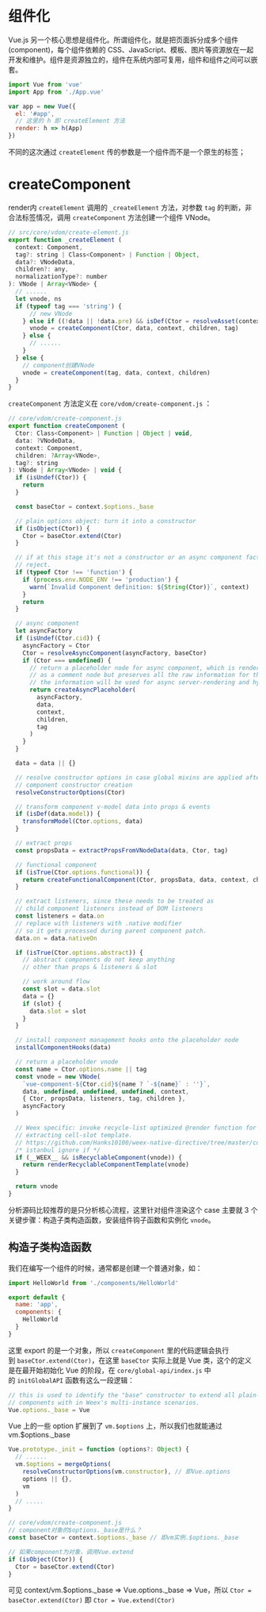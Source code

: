# 组件化

Vue.js 另一个核心思想是组件化。所谓组件化，就是把页面拆分成多个组件 (component)，每个组件依赖的 CSS、JavaScript、模板、图片等资源放在一起开发和维护。组件是资源独立的，组件在系统内部可复用，组件和组件之间可以嵌套。

```js
import Vue from 'vue'
import App from './App.vue'

var app = new Vue({
  el: '#app',
  // 这里的 h 即 createElement 方法
  render: h => h(App)
})
```

不同的这次通过 `createElement` 传的参数是一个组件而不是一个原生的标签；

# createComponent

render内 `createElement` 调用的 `_createElement` 方法，对参数 `tag` 的判断，非合法标签情况，调用 `createComponent` 方法创建一个组件 VNode。

```js
// src/core/vdom/create-element.js
export function _createElement (
  context: Component,
  tag?: string | Class<Component> | Function | Object,
  data?: VNodeData,
  children?: any,
  normalizationType?: number
): VNode | Array<VNode> {
  // ......
  let vnode, ns
  if (typeof tag === 'string') {
      // new VNode
    } else if ((!data || !data.pre) && isDef(Ctor = resolveAsset(context.$options, 'components', tag))) {
      vnode = createComponent(Ctor, data, context, children, tag)
    } else {
      // ......
    }
  } else {
    // component创建VNode
    vnode = createComponent(tag, data, context, children)
  } 
}
```

`createComponent` 方法定义在 `core/vdom/create-component.js` ：

```js
// core/vdom/create-component.js
export function createComponent (
  Ctor: Class<Component> | Function | Object | void,
  data: ?VNodeData,
  context: Component,
  children: ?Array<VNode>,
  tag?: string
): VNode | Array<VNode> | void {
  if (isUndef(Ctor)) {
    return
  }

  const baseCtor = context.$options._base

  // plain options object: turn it into a constructor
  if (isObject(Ctor)) {
    Ctor = baseCtor.extend(Ctor)
  }

  // if at this stage it's not a constructor or an async component factory,
  // reject.
  if (typeof Ctor !== 'function') {
    if (process.env.NODE_ENV !== 'production') {
      warn(`Invalid Component definition: ${String(Ctor)}`, context)
    }
    return
  }

  // async component
  let asyncFactory
  if (isUndef(Ctor.cid)) {
    asyncFactory = Ctor
    Ctor = resolveAsyncComponent(asyncFactory, baseCtor)
    if (Ctor === undefined) {
      // return a placeholder node for async component, which is rendered
      // as a comment node but preserves all the raw information for the node.
      // the information will be used for async server-rendering and hydration.
      return createAsyncPlaceholder(
        asyncFactory,
        data,
        context,
        children,
        tag
      )
    }
  }

  data = data || {}

  // resolve constructor options in case global mixins are applied after
  // component constructor creation
  resolveConstructorOptions(Ctor)

  // transform component v-model data into props & events
  if (isDef(data.model)) {
    transformModel(Ctor.options, data)
  }

  // extract props
  const propsData = extractPropsFromVNodeData(data, Ctor, tag)

  // functional component
  if (isTrue(Ctor.options.functional)) {
    return createFunctionalComponent(Ctor, propsData, data, context, children)
  }

  // extract listeners, since these needs to be treated as
  // child component listeners instead of DOM listeners
  const listeners = data.on
  // replace with listeners with .native modifier
  // so it gets processed during parent component patch.
  data.on = data.nativeOn

  if (isTrue(Ctor.options.abstract)) {
    // abstract components do not keep anything
    // other than props & listeners & slot

    // work around flow
    const slot = data.slot
    data = {}
    if (slot) {
      data.slot = slot
    }
  }

  // install component management hooks onto the placeholder node
  installComponentHooks(data)

  // return a placeholder vnode
  const name = Ctor.options.name || tag
  const vnode = new VNode(
    `vue-component-${Ctor.cid}${name ? `-${name}` : ''}`,
    data, undefined, undefined, undefined, context,
    { Ctor, propsData, listeners, tag, children },
    asyncFactory
  )

  // Weex specific: invoke recycle-list optimized @render function for
  // extracting cell-slot template.
  // https://github.com/Hanks10100/weex-native-directive/tree/master/component
  /* istanbul ignore if */
  if (__WEEX__ && isRecyclableComponent(vnode)) {
    return renderRecyclableComponentTemplate(vnode)
  }

  return vnode
}
```

分析源码比较推荐的是只分析核心流程，这里针对组件渲染这个 case 主要就 3 个关键步骤：构造子类构造函数，安装组件钩子函数和实例化 `vnode`。

## 构造子类构造函数

我们在编写一个组件的时候，通常都是创建一个普通对象，如：

```js
import HelloWorld from './components/HelloWorld'

export default {
  name: 'app',
  components: {
    HelloWorld
  }
}
```

这里 export 的是一个对象，所以 `createComponent` 里的代码逻辑会执行到 `baseCtor.extend(Ctor)`，在这里 `baseCtor` 实际上就是 Vue 类，这个的定义是在最开始初始化 Vue 的阶段，在 `core/global-api/index.js` 中的 `initGlobalAPI` 函数有这么一段逻辑：

```js
// this is used to identify the "base" constructor to extend all plain-object
// components with in Weex's multi-instance scenarios.
Vue.options._base = Vue
```

Vue 上的一些 option 扩展到了 `vm.$options` 上，所以我们也就能通过 vm.$options._base

```js
Vue.prototype._init = function (options?: Object) {
  // ......
  vm.$options = mergeOptions(
    resolveConstructorOptions(vm.constructor), // 即Vue.options
    options || {},
    vm
  )
  // .....
}
```

```js
// core/vdom/create-component.js
// component对象的$options._base是什么？
const baseCtor = context.$options._base // 即vm实例.$options._base

// 如果component为对象，调用Vue.extend
if (isObject(Ctor)) {
  Ctor = baseCtor.extend(Ctor)
}
```

可见 context/vm.$options._base => Vue.options._base => Vue，所以 `Ctor = baseCtor.extend(Ctor)` 即 `Ctor = Vue.extend(Ctor)`


